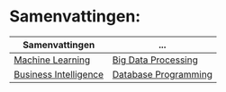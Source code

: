 # Samenvattingen:

| Samenvattingen | ... |
| -- | -- |
| [Machine Learning](https://github.com/Dyashen/machine-learning/blob/main/samenvatting/retro-samenvatting-machinelearning.pdf)| [Big Data Processing](https://github.com/Dyashen/big-data-processing/blob/main/Samenvatting/samenvatting-big-data-processing.pdf) |
| [Business Intelligence](https://github.com/Dyashen/business-intelligence/blob/main/Samenvatting/samenvatting-business-intelligence.pdf) | [Database Programming](https://github.com/Dyashen/db-programming/blob/main/samenvatting/samenvatting-db-programming.pdf) |
